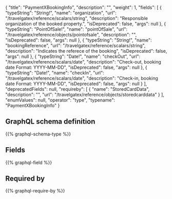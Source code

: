 {
  "title": "PaymentXBookingInfo",
  "description": "",
  "weight": 1,
  "fields": [
    {
      "typeString": "String!",
      "name": "organization",
      "url": "/travelgatex/reference/scalars/string",
      "description": "Responsible organization of the booked property.",
      "isDeprecated": false,
      "args": null
    },
    {
      "typeString": "PointOfSale!",
      "name": "pointOfSale",
      "url": "/travelgatex/reference/objects/pointofsale",
      "description": "",
      "isDeprecated": false,
      "args": null
    },
    {
      "typeString": "String!",
      "name": "bookingReference",
      "url": "/travelgatex/reference/scalars/string",
      "description": "Indicates the referece of the booking",
      "isDeprecated": false,
      "args": null
    },
    {
      "typeString": "Date!",
      "name": "checkOut",
      "url": "/travelgatex/reference/scalars/date",
      "description": "Check-out, booking date Format: YYYY-MM-DD",
      "isDeprecated": false,
      "args": null
    },
    {
      "typeString": "Date!",
      "name": "checkIn",
      "url": "/travelgatex/reference/scalars/date",
      "description": "Check-in, booking date Format: YYYY-MM-DD",
      "isDeprecated": false,
      "args": null
    }
  ],
  "deprecatedFields": null,
  "requireby": [
    {
      "name": "StoredCardData",
      "description": "",
      "url": "/travelgatex/reference/objects/storedcarddata"
    }
  ],
  "enumValues": null,
  "operator": "type",
  "typename": "PaymentXBookingInfo"
}
## GraphQL schema definition

{{% graphql-schema-type %}}

## Fields

{{% graphql-field %}}

## Required by

{{% graphql-require-by %}}
